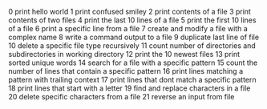 0 print hello world
1 print confused smiley
2 print contents of a file
3 print contents of two files
4 print the last 10 lines of a file
5 print the first 10 lines of a file
6 print a specific line from a file
7 create and modify a file with a complex name
8 write a command output to a file
9 duplicate last line of file
10 delete a specific file type recursively
11 count number of directories and subdirectories in working directory
12 print the 10 newest files
13 print sorted unique words
14 search for a file with a specific pattern
15 count the number of lines that contain a specific pattern
16 print lines matching a pattern with trailing context
17 print lines that dont match a specific pattern
18 print lines that start with a letter
19 find and replace characters in a file
20 delete specific characters from a file
21 reverse an input from file